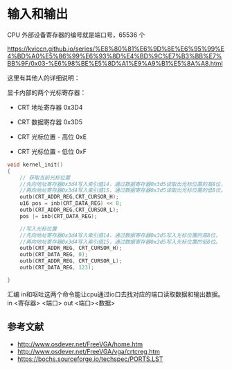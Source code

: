 # 输入和输出

CPU 外部设备寄存器的编号就是端口号，65536 个

https://kviccn.github.io/series/%E8%80%81%E6%9D%8E%E6%95%99%E4%BD%A0%E5%86%99%E6%93%8D%E4%BD%9C%E7%B3%BB%E7%BB%9F/0x03-%E6%98%BE%E5%8D%A1%E9%A9%B1%E5%8A%A8.html

这里有其他人的详细说明：


显卡内部的两个光标寄存器：
- CRT 地址寄存器 0x3D4
- CRT 数据寄存器 0x3D5

- CRT 光标位置 - 高位 0xE
- CRT 光标位置 - 低位 0xF

```cpp
void kernel_init()
{
    // 获取当前光标位置
    //先向地址寄存器0x3d4写入索引值14，通过数据寄存器0x3d5读取出光标位置的高8位，
    //再向地址寄存器0x3d4写入索引值15，通过数据寄存器0x3d5读取出光标位置的低8位。
    outb(CRT_ADDR_REG,CRT_CURSOR_H);
    u16 pos = inb(CRT_DATA_REG) << 8;
    outb(CRT_ADDR_REG,CRT_CURSOR_L);
    pos |= inb(CRT_DATA_REG);

    //写入光标位置
    //先向地址寄存器0x3d4写入索引值14，通过数据寄存器0x3d5写入光标位置的高8位，
    //再向地址寄存器0x3d4写入索引值15，通过数据寄存器0x3d5写入光标位置的低8位。
    outb(CRT_ADDR_REG, CRT_CURSOR_H);
    outb(CRT_DATA_REG, 0);
    outb(CRT_ADDR_REG, CRT_CURSOR_L);
    outb(CRT_DATA_REG, 123);

}
```

    

汇编 in和呕吐这两个命令能让cpu通过io口去找对应的端口读取数据和输出数据。
in <寄存器> <端口>
out <端口><数据>


## 参考文献

- <http://www.osdever.net/FreeVGA/home.htm>
- <http://www.osdever.net/FreeVGA/vga/crtcreg.htm>
- <https://bochs.sourceforge.io/techspec/PORTS.LST>